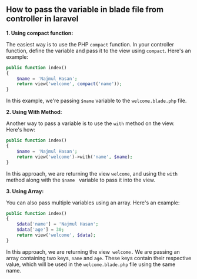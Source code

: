 ## How to pass the variable in blade file from controller in laravel

**1. Using compact function:**

The easiest way is to use the PHP `compact` function. In your controller function, define the variable and pass it to the view using `compact`. Here's an example:

```php
public function index()
{
    $name = 'Najmul Hasan';
    return view('welcome', compact('name'));
}
```

In this example, we're passing `$name` variable to the `welcome.blade.php` file.

**2. Using With Method:**

Another way to pass a variable is to use the `with` method on the view. Here's how:

```php
public function index()
{
    $name = 'Najmul Hasan';
    return view('welcome')->with('name', $name);
}
```

In this approach, we are returning the view `welcome`, and using the `with` method along with the `$name ` variable to pass it into the view.

**3. Using Array:**

You can also pass multiple variables using an array. Here's an example:

```php
public function index()
{
    $data['name'] = 'Najmul Hasan';
    $data['age'] = 30;
    return view('welcome', $data);
}
```

In this approach, we are returning the view` welcome.` We are passing an array containing two keys, `name` and `age`. These keys contain their respective value, which will be used in the `welcome.blade.php` file using the same name.
